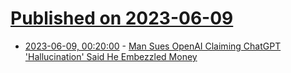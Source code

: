 # [Published on 2023-06-09](index.md)

* [2023-06-09, 00:20:00](https://yro.slashdot.org/story/23/06/08/229235/man-sues-openai-claiming-chatgpt-hallucination-said-he-embezzled-money?utm_source=rss1.0mainlinkanon&utm_medium=feed) - [Man Sues OpenAI Claiming ChatGPT 'Hallucination' Said He Embezzled Money](https://yro.slashdot.org/story/23/06/08/229235/man-sues-openai-claiming-chatgpt-hallucination-said-he-embezzled-money?utm_source=rss1.0mainlinkanon&utm_medium=feed)
